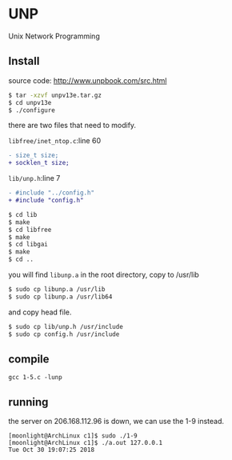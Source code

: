 # UNP
Unix Network Programming

    
## Install 

source code: <http://www.unpbook.com/src.html>

``` sh
$ tar -xzvf unpv13e.tar.gz
$ cd unpv13e 
$ ./configure
```

there are two files that need to modify.

`libfree/inet_ntop.c`:line 60
``` diff
- size_t size;
+ socklen_t size;
```

`lib/unp.h`:line 7
``` diff
- #include "../config.h"
+ #include "config.h"
```

``` sh
$ cd lib
$ make
$ cd libfree
$ make
$ cd libgai
$ make
$ cd ..
```
you will find `libunp.a` in the root directory, copy to /usr/lib

``` sh
$ sudo cp libunp.a /usr/lib
$ sudo cp libunp.a /usr/lib64
```

and copy head file.

``` sh
$ sudo cp lib/unp.h /usr/include
$ sudo cp config.h /usr/include
```
## compile
    
    gcc 1-5.c -lunp 

## running
the server on 206.168.112.96 is down, we can use the 1-9 instead.

```
[moonlight@ArchLinux c1]$ sudo ./1-9
[moonlight@ArchLinux c1]$ ./a.out 127.0.0.1
Tue Oct 30 19:07:25 2018
 
```






